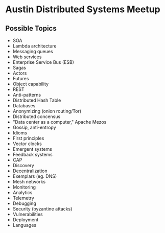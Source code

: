 # Austin Distributed Systems Meetup

## Possible Topics

* SOA
* Lambda architecture
* Messaging queues
* Web services
* Enterprise Service Bus (ESB)
* Sagas
* Actors
* Futures
* Object capability
* REST
* Anti-patterns
* Distributed Hash Table
* Databases
* Anonymizing (onion routing/Tor)
* Distributed concensus
* "Data center as a computer," Apache Mezos
* Gossip, anti-entropy
* Idioms
* First principles
* Vector clocks
* Emergent systems
* Feedback systems
* CAP
* Discovery
* Decentralization
* Exemplars (eg. DNS)
* Mesh networks
* Monitoring
* Analytics
* Telemetry
* Debugging
* Security (byzantine attacks)
* Vulnerabilities
* Deployment
* Languages
